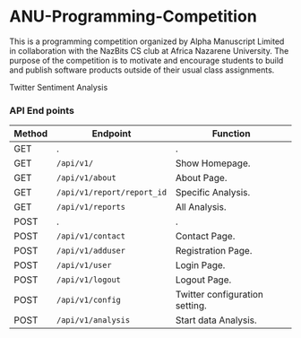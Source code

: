 # ANU-Programming-Competition
This is a programming competition organized by Alpha Manuscript Limited in collaboration with the NazBits CS club at Africa Nazarene University. The purpose of the competition is to motivate and encourage students to build and publish software products outside of their usual class assignments.


Twitter Sentiment Analysis
### API End points
Method | Endpoint | Function |
| ------ | -------------| --------------- |
|GET| . |   .   |
|GET| `/api/v1/` | Show Homepage. |
|GET| `/api/v1/about` | About Page.|
|GET| `/api/v1/report/report_id` | Specific Analysis.|
|GET| `/api/v1/reports` | All Analysis.|
|POST| . |   .   |
|POST| `/api/v1/contact` | Contact Page.|
|POST| `/api/v1/adduser` | Registration Page. |
|POST| `/api/v1/user` | Login Page. |
|POST| `/api/v1/logout` | Logout Page. |
|POST| `/api/v1/config` | Twitter configuration setting.|
|POST| `/api/v1/analysis` | Start data Analysis.|
